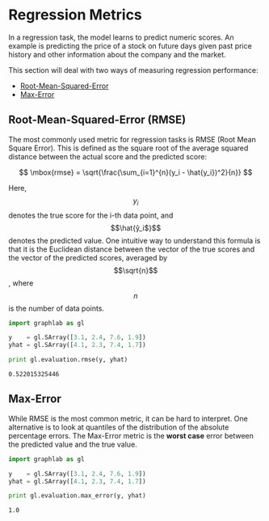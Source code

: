 # Regression Metrics 

In a regression task, the model learns to predict numeric scores. An example is
predicting the price of a stock on future days given past price history and
other information about the company and the market. 


This section will deal with two ways of measuring regression performance:

- [Root-Mean-Squared-Error](regression.md#rmse)
- [Max-Error](regression.md#max_error)


## Root-Mean-Squared-Error (RMSE) <a name="rmse"></a>

The most commonly used metric for regression tasks is RMSE (Root Mean Square
Error). This is defined as the square root of the average squared distance
between the actual score and the predicted score:

$$
\mbox{rmse} = \sqrt{\frac{\sum_{i=1}^{n}(y_i - \hat{y_i})^2}{n}}
$$

Here, $$y_i$$ denotes the true score for the i-th data point, and
$$\hat{ŷ_i$}$$ denotes the predicted value. One intuitive way to understand
this formula is that it is the Euclidean distance between the vector of the
true scores and the vector of the predicted scores, averaged by $$\sqrt{n}$$,
where $$n$$ is the number of data points.


```python
import graphlab as gl

y    = gl.SArray([3.1, 2.4, 7.6, 1.9])
yhat = gl.SArray([4.1, 2.3, 7.4, 1.7])

print gl.evaluation.rmse(y, yhat)
```
```
0.522015325446
```

## Max-Error <a name="max_error"></a>


While RMSE is the most common metric, it can be hard to interpret. One
alternative is to look at quantiles of the distribution of the absolute
percentage errors. The Max-Error metric is the **worst case** error between the 
predicted value and the true value. 

```python
import graphlab as gl

y    = gl.SArray([3.1, 2.4, 7.6, 1.9])
yhat = gl.SArray([4.1, 2.3, 7.4, 1.7])

print gl.evaluation.max_error(y, yhat)
```
```
1.0
```

